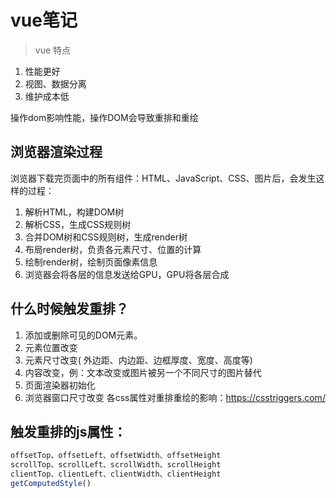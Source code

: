 # vue笔记

> vue 特点

1. 性能更好
2. 视图、数据分离
3. 维护成本低

操作dom影响性能，操作DOM会导致重排和重绘

## 浏览器渲染过程

浏览器下载完页面中的所有组件：HTML、JavaScript、CSS、图片后，会发生这样的过程：
	
1. 解析HTML，构建DOM树
2. 解析CSS，生成CSS规则树
3. 合并DOM树和CSS规则树，生成render树
4. 布局render树，负责各元素尺寸、位置的计算
5. 绘制render树，绘制页面像素信息
6. 浏览器会将各层的信息发送给GPU，GPU将各层合成


## 什么时候触发重排？

1. 添加或删除可见的DOM元素。
2. 元素位置改变
3. 元素尺寸改变( 外边距、内边距、边框厚度、宽度、高度等)
4. 内容改变，例：文本改变或图片被另一个不同尺寸的图片替代
5. 页面渲染器初始化
6. 浏览器窗口尺寸改变
各css属性对重排重绘的影响：https://csstriggers.com/


## 触发重排的js属性：

```js
offsetTop、offsetLeft、offsetWidth、offsetHeight
scrollTop、scrollLeft、scrollWidth、scrollHeight
clientTop、clientLeft、clientWidth、clientHeight
getComputedStyle()
```

